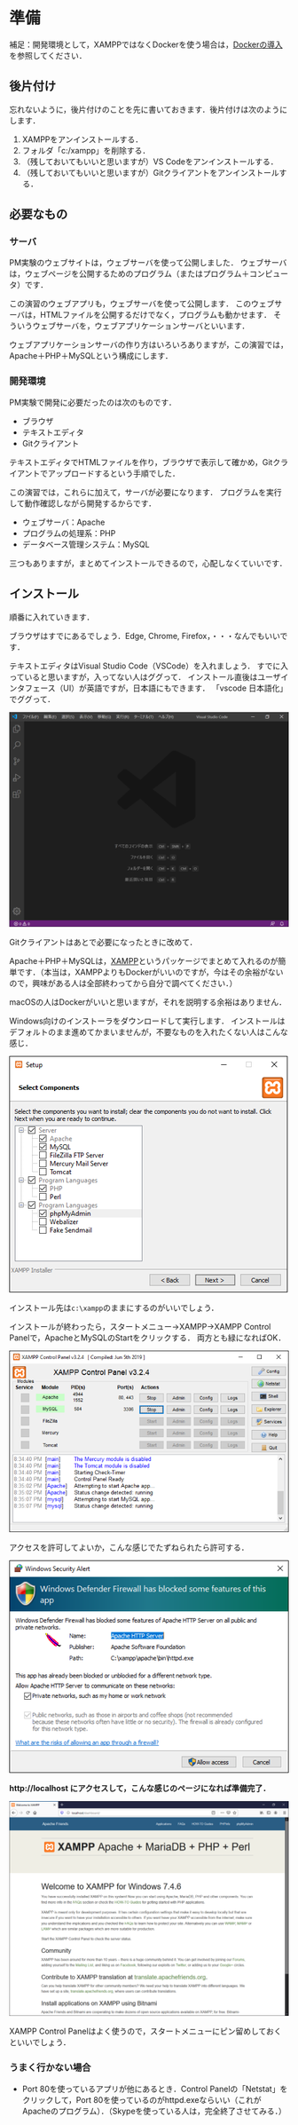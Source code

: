# 準備

補足：開発環境として，XAMPPではなくDockerを使う場合は，[Dockerの導入](https://github.com/taroyabuki/pmit/tree/master/docker)を参照してください．

## 後片付け

忘れないように，後片付けのことを先に書いておきます．後片付けは次のようにします．

1. XAMPPをアンインストールする．
1. フォルダ「c:/xampp」を削除する．
1. （残しておいてもいいと思いますが）VS Codeをアンインストールする．
1. （残しておいてもいいと思いますが）Gitクライアントをアンインストールする．

## 必要なもの

### サーバ

PM実験のウェブサイトは，ウェブサーバを使って公開しました．
ウェブサーバは，ウェブページを公開するためのプログラム（またはプログラム＋コンピュータ）です．

この演習のウェブアプリも，ウェブサーバを使って公開します．
このウェブサーバは，HTMLファイルを公開するだけでなく，プログラムも動かせます．
そういうウェブサーバを，ウェブアプリケーションサーバといいます．

ウェブアプリケーションサーバの作り方はいろいろありますが，この演習では，Apache＋PHP＋MySQLという構成にします．

### 開発環境

PM実験で開発に必要だったのは次のものです．

* ブラウザ
* テキストエディタ
* Gitクライアント

テキストエディタでHTMLファイルを作り，ブラウザで表示して確かめ，Gitクライアントでアップロードするという手順でした．

この演習では，これらに加えて，サーバが必要になります．
プログラムを実行して動作確認しながら開発するからです．

* ウェブサーバ：Apache
* プログラムの処理系：PHP
* データベース管理システム：MySQL

三つもありますが，まとめてインストールできるので，心配しなくていいです．

## インストール

順番に入れていきます．

ブラウザはすでにあるでしょう．Edge, Chrome, Firefox，・・・なんでもいいです．

テキストエディタはVisual Studio Code（VSCode）を入れましょう．
すでに入っていると思いますが，入ってない人はググって．
インストール直後はユーザインタフェース（UI）が英語ですが，日本語にもできます．
「vscode 日本語化」でググって．

![](images/vscode.png)

Gitクライアントはあとで必要になったときに改めて．

Apache＋PHP＋MySQLは，[XAMPP](https://www.apachefriends.org)というパッケージでまとめて入れるのが簡単です．（本当は，XAMPPよりもDockerがいいのですが，今はその余裕がないので，興味がある人は全部終わってから自分で調べてください．）

macOSの人はDockerがいいと思いますが，それを説明する余裕はありません．

Windows向けのインストーラをダウンロードして実行します．
インストールはデフォルトのまま進めてかまいませんが，不要なものを入れたくない人はこんな感じ．

![](images/xampp-setup.png)

インストール先は`c:\xampp`のままにするのがいいでしょう．

インストールが終わったら，スタートメニュー→XAMPP→XAMPP Control Panelで，ApacheとMySQLのStartをクリックする．
両方とも緑になればOK．

![](images/xampp-controlpanel.png)

アクセスを許可してよいか，こんな感じでたずねられたら許可する．

![](images/xampp-apache.png)

**http://localhost にアクセスして，こんな感じのページになれば準備完了．**

![](images/xampp-localhost.png)

XAMPP Control Panelはよく使うので，スタートメニューにピン留めしておくといいでしょう．

### うまく行かない場合

* Port 80を使っているアプリが他にあるとき．Control Panelの「Netstat」をクリックして，Port 80を使っているのがhttpd.exeならいい（これがApacheのプログラム）．（Skypeを使っている人は，完全終了させてみる．）
